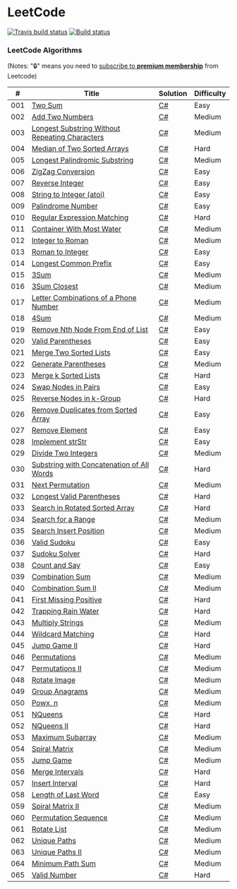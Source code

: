 LeetCode
========

[![Travis build status](https://img.shields.io/travis/codeyu/LeetCode.svg?label=travis-ci&branch=master&style=flat-square)](https://travis-ci.org/codeyu/LeetCode)
[![Build status](https://ci.appveyor.com/api/projects/status/lek7s590ky46bym6?svg=true)](https://ci.appveyor.com/project/codeyu/leetcode)
### LeetCode Algorithms

(Notes: ":lock:" means you need to [subscribe to **premium membership**](https://leetcode.com/subscribe/) from Leetcode)

| # | Title | Solution | Difficulty |
|---| ----- | -------- | ---------- |
|001|[Two Sum](https://leetcode.com/problems/two-sum/) | [C#](./Algorithms/TwoSum.cs)|Easy|
|002|[Add Two Numbers](https://leetcode.com/problems/add-two-numbers/) | [C#](./Algorithms/AddTwoNumbers.cs)|Medium|
|003|[Longest Substring Without Repeating Characters](https://leetcode.com/problems/longest-substring-without-repeating-characters/) | [C#](./Algorithms/LengthOfLongestSubstring.cs)|Medium|
|004|[Median of Two Sorted Arrays](https://leetcode.com/problems/median-of-two-sorted-arrays/) | [C#](./Algorithms/FindMedianSortedArrays.cs) |Hard|
|005|[Longest Palindromic Substring](https://leetcode.com/problems/longest-palindromic-substring/) | [C#](./Algorithms/LongestPalindromicSubstring.cs)|Medium|
|006|[ZigZag Conversion](https://leetcode.com/problems/zigzag-conversion/) | [C#](./Algorithms/ZigZagConversion.cs)|Easy|
|007|[Reverse Integer](https://leetcode.com/problems/reverse-integer/) | [C#](./Algorithms/ReverseInteger.cs)|Easy|
|008|[String to Integer (atoi)](https://leetcode.com/problems/string-to-integer-atoi/) | [C#](./Algorithms/StringtoInteger_atoi.cs)|Easy|
|009|[Palindrome Number](https://leetcode.com/problems/palindrome-number/) | [C#](./Algorithms/PalindromeNumber.cs)|Easy|
|010|[Regular Expression Matching](https://leetcode.com/problems/regular-expression-matching/) | [C#](./Algorithms/RegularExpressionMatching.cs)|Hard|
|011|[Container With Most Water](https://leetcode.com/problems/container-with-most-water/) | [C#](./Algorithms/ContainerWithMostWater.cs)|Medium|
|012|[Integer to Roman](https://leetcode.com/problems/integer-to-roman/) | [C#](./Algorithms/IntegertoRoman.cs)|Medium|
|013|[Roman to Integer](https://leetcode.com/problems/roman-to-integer/) | [C#](./Algorithms/RomantoInteger.cs)|Easy|
|014|[Longest Common Prefix](https://leetcode.com/problems/longest-common-prefix/) | [C#](./Algorithms/LongestCommonPrefix.cs)|Easy|
|015|[3Sum](https://leetcode.com/problems/3sum/) | [C#](./Algorithms/3Sum.cs)|Medium|
|016|[3Sum Closest](https://leetcode.com/problems/3sum-closest/) | [C#](./Algorithms/3SumClosest.cs)|Medium|
|017|[Letter Combinations of a Phone Number](https://leetcode.com/problems/letter-combinations-of-a-phone-number/) | [C#](./Algorithms/LetterCombinationsofaPhoneNumber.cs)|Medium|
|018|[4Sum](https://leetcode.com/problems/4sum/) | [C#](./Algorithms/4Sum.cs)|Medium|
|019|[Remove Nth Node From End of List](https://leetcode.com/problems/remove-nth-node-from-end-of-list/) | [C#](./Algorithms/RemoveNthNodeFromEndofList.cs)|Easy|
|020|[Valid Parentheses](https://leetcode.com/problems/valid-parentheses/) | [C#](./Algorithms/ValidParentheses.cs)|Easy|
|021|[Merge Two Sorted Lists](https://leetcode.com/problems/merge-two-sorted-lists/) | [C#](./Algorithms/MergeTwoSortedLists.cs)|Easy|
|022|[Generate Parentheses](https://leetcode.com/problems/generate-parentheses/) | [C#](./Algorithms/GenerateParentheses.cs)|Medium|
|023|[Merge k Sorted Lists](https://leetcode.com/problems/merge-k-sorted-lists/) | [C#](./Algorithms/MergekSortedLists.cs)|Hard|
|024|[Swap Nodes in Pairs](https://leetcode.com/problems/swap-nodes-in-pairs/) | [C#](./Algorithms/SwapNodesinPairs.cs)|Easy|
|025|[Reverse Nodes in k-Group](https://leetcode.com/problems/reverse-nodes-in-k-group/) | [C#](./Algorithms/ReverseNodesink-Group.cs)|Hard|
|026|[Remove Duplicates from Sorted Array](https://leetcode.com/problems/remove-duplicates-from-sorted-array/) | [C#](./Algorithms/RemoveDuplicatesfromSortedArray.cs)|Easy|
|027|[Remove Element](https://leetcode.com/problems/remove-element/) | [C#](./Algorithms/RemoveElement.cs)|Easy|
|028|[Implement strStr](https://leetcode.com/problems/implement-strstr/) | [C#](./Algorithms/ImplementstrStr.cs)|Easy|
|029|[Divide Two Integers](https://leetcode.com/problems/divide-two-integers/) | [C#](./Algorithms/DivideTwoIntegers.cs)|Medium|
|030|[Substring with Concatenation of All Words](https://leetcode.com/problems/substring-with-concatenation-of-all-words/) | [C#](./Algorithms/SubstringwithConcatenationofAllWords.cs)|Hard|
|031|[Next Permutation](https://leetcode.com/problems/next-permutation/) | [C#](./Algorithms/NextPermutation.cs)|Medium|
|032|[Longest Valid Parentheses](https://leetcode.com/problems/longest-valid-parentheses/) | [C#](./Algorithms/LongestValidParentheses.cs)|Hard|
|033|[Search in Rotated Sorted Array](https://leetcode.com/problems/search-in-rotated-sorted-array/) | [C#](./Algorithms/SearchinRotatedSortedArray.cs)|Hard|
|034|[Search for a Range](https://leetcode.com/problems/search-for-a-range/) | [C#](./Algorithms/SearchforaRange.cs)|Medium|
|035|[Search Insert Position](https://leetcode.com/problems/search-insert-position/) | [C#](./Algorithms/SearchInsertPosition.cs)|Medium|
|036|[Valid Sudoku](https://leetcode.com/problems/valid-sudoku/) | [C#](./Algorithms/ValidSudoku.cs)|Easy|
|037|[Sudoku Solver](https://leetcode.com/problems/sudoku-solver/) | [C#](./Algorithms/SudokuSolver.cs)|Hard|
|038|[Count and Say](https://leetcode.com/problems/count-and-say/) | [C#](./Algorithms/CountandSay.cs)|Easy|
|039|[Combination Sum](https://leetcode.com/problems/combination-sum/) | [C#](./Algorithms/CombinationSum.cs)|Medium|
|040|[Combination Sum II](https://leetcode.com/problems/combination-sum-ii/) | [C#](./Algorithms/CombinationSumII.cs)|Medium|
|041|[First Missing Positive](https://leetcode.com/problems/first-missing-positive/) | [C#](./Algorithms/FirstMissingPositive.cs)|Hard|
|042|[Trapping Rain Water](https://leetcode.com/problems/trapping-rain-water/) | [C#](./Algorithms/TrappingRainWater.cs)|Hard|
|043|[Multiply Strings](https://leetcode.com/problems/multiply-strings/) | [C#](./Algorithms/MultiplyStrings.cs)|Medium|
|044|[Wildcard Matching](https://leetcode.com/problems/wildcard-matching/) | [C#](./Algorithms/WildcardMatching.cs)|Hard|
|045|[Jump Game II](https://leetcode.com/problems/jump-game-ii/) | [C#](./Algorithms/JumpGameII.cs)|Hard|
|046|[Permutations](https://leetcode.com/problems/permutations/) | [C#](./Algorithms/Permutations.cs)|Medium|
|047|[Permutations II](https://leetcode.com/problems/permutations-ii/) | [C#](./Algorithms/PermutationsII.cs)|Medium|
|048|[Rotate Image](https://leetcode.com/problems/rotate-image/) | [C#](./Algorithms/RotateImage.cs)|Medium|
|049|[Group Anagrams](https://leetcode.com/problems/anagrams/) | [C#](./Algorithms/GroupAnagrams.cs)|Medium|
|050|[Powx, n](https://leetcode.com/problems/powx-n/) | [C#](./Algorithms/Powxn.cs)|Medium|
|051|[NQueens](https://leetcode.com/problems/n-queens/) | [C#](./Algorithms/NQueens.cs)|Hard|
|052|[NQueens II](https://leetcode.com/problems/n-queens-ii/) | [C#](./Algorithms/NQueensII.cs)|Hard|
|053|[Maximum Subarray](https://leetcode.com/problems/maximum-subarray/) | [C#](./Algorithms/MaximumSubarray.cs)|Medium|
|054|[Spiral Matrix](https://leetcode.com/problems/spiral-matrix/) | [C#](./Algorithms/SpiralMatrix.cs)|Medium|
|055|[Jump Game](https://leetcode.com/problems/jump-game/) | [C#](./Algorithms/JumpGame.cs)|Medium|
|056|[Merge Intervals](https://leetcode.com/problems/merge-intervals/) | [C#](./Algorithms/MergeIntervals.cs)|Hard|
|057|[Insert Interval](https://leetcode.com/problems/insert-interval/) | [C#](./Algorithms/InsertInterval.cs)|Hard|
|058|[Length of Last Word](https://leetcode.com/problems/length-of-last-word/) | [C#](./Algorithms/LengthofLastWord.cs)|Easy|
|059|[Spiral Matrix II](https://leetcode.com/problems/spiral-matrix-ii/) | [C#](./Algorithms/SpiralMatrixII.cs)|Medium|
|060|[Permutation Sequence](https://leetcode.com/problems/permutation-sequence/) | [C#](./Algorithms/PermutationSequence.cs)|Medium|
|061|[Rotate List](https://leetcode.com/problems/rotate-list/) | [C#](./Algorithms/RotateList.cs)|Medium|
|062|[Unique Paths](https://leetcode.com/problems/unique-paths/) | [C#](./Algorithms/UniquePaths.cs)|Medium|
|063|[Unique Paths II](https://leetcode.com/problems/unique-paths-ii/) | [C#](./Algorithms/UniquePathsII.cs)|Medium|
|064|[Minimum Path Sum](https://leetcode.com/problems/minimum-path-sum/) | [C#](./Algorithms/MinimumPathSum.cs)|Medium|
|065|[Valid Number](https://leetcode.com/problems/valid-number/) | [C#](./Algorithms/ValidNumber.cs)|Hard|
